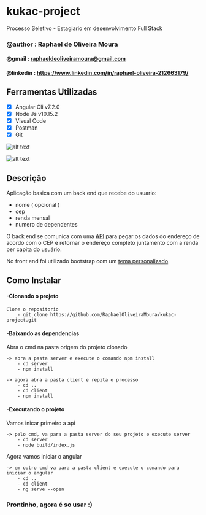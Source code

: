 # kukac-project

Processo Seletivo - Estagiario em desenvolvimento Full Stack

### @author : Raphael de Oliveira Moura
#### @gmail : raphaeldeoliveiramoura@gmail.com
#### @linkedin : https://www.linkedin.com/in/raphael-oliveira-212663179/

## Ferramentas Utilizadas
- [x] Angular Cli v7.2.0
- [x] Node Js v10.15.2
- [x] Visual Code
- [x] Postman
- [x] Git

![alt text](https://i.ibb.co/RCdbF4q/kukac-index.png)

![alt text](https://i.ibb.co/mDJxCKD/kukac-modal.png)

## Descrição
Aplicação basica com um back end que recebe do usuario:
 - nome ( opcional )
 - cep
 - renda mensal
 - numero de dependentes
 
O back end se comunica com uma [API](https://viacep.com.br/) para pegar os dados do endereço de acordo com o CEP e retornar o endereço completo juntamento com a renda per capita do usuário.

No front end foi utilizado bootstrap com um [tema personalizado](https://bootswatch.com/sketchy/).


## Como Instalar

#### -Clonando o projeto

    Clone o repositorio
        - git clone https://github.com/RaphaelOliveiraMoura/kukac-project.git

#### -Baixando as dependencias
Abra o cmd na pasta origem do projeto clonado

    -> abra a pasta server e execute o comando npm install
        - cd server
        - npm install

    -> agora abra a pasta client e repita o processo
        - cd ..
        - cd client
        - npm install

#### -Executando o projeto
Vamos inicar primeiro a api

    -> pelo cmd, va para a pasta server do seu projeto e execute server
        - cd server
        - node build/index.js

Agora vamos iniciar o angular

    -> em outro cmd va para a pasta client e execute o comando para iniciar o angular
        - cd ..
        - cd client
        - ng serve --open
        
### Prontinho, agora é so usar :)